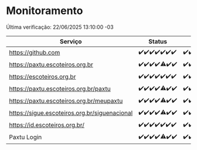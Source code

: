# Monitoramento

Última verificação: 22/06/2025 13:10:00 -03

|Serviço|Status|Últimas 24h|
|---|---|---|
|https://github.com|<span title="2025-06-15: OK=23">✔️</span><span title="2025-06-16: OK=23">✔️</span><span title="2025-06-17: OK=23">✔️</span><span title="2025-06-18: OK=23">✔️</span><span title="2025-06-19: OK=23">✔️</span><span title="2025-06-20: OK=23">✔️</span><span title="2025-06-21: OK=15">✔️</span>|<span title="21/06/2025 13:10:00 -03 : 200">✔️</span><span title="21/06/2025 14:07:00 -03 : 200">✔️</span><span title="21/06/2025 15:11:00 -03 : 200">✔️</span><span title="21/06/2025 16:06:00 -03 : 200">✔️</span><span title="21/06/2025 17:09:00 -03 : 200">✔️</span><span title="21/06/2025 18:07:00 -03 : 200">✔️</span><span title="21/06/2025 19:08:00 -03 : 200">✔️</span><span title="21/06/2025 20:09:00 -03 : 200">✔️</span><span title="21/06/2025 21:54:00 -03 : 200">✔️</span><span title="21/06/2025 23:49:00 -03 : 200">✔️</span><span title="22/06/2025 00:47:00 -03 : 200">✔️</span><span title="22/06/2025 01:21:00 -03 : 200">✔️</span><span title="22/06/2025 02:10:00 -03 : 200">✔️</span><span title="22/06/2025 03:13:00 -03 : 200">✔️</span><span title="22/06/2025 04:09:00 -03 : 200">✔️</span><span title="22/06/2025 05:11:00 -03 : 200">✔️</span><span title="22/06/2025 06:09:00 -03 : 200">✔️</span><span title="22/06/2025 07:09:00 -03 : 200">✔️</span><span title="22/06/2025 08:07:00 -03 : 200">✔️</span><span title="22/06/2025 09:16:00 -03 : 200">✔️</span><span title="22/06/2025 10:19:00 -03 : 200">✔️</span><span title="22/06/2025 11:08:00 -03 : 200">✔️</span><span title="22/06/2025 12:08:00 -03 : 200">✔️</span><span title="22/06/2025 13:10:00 -03 : 200">✔️</span>|
|https://paxtu.escoteiros.org.br|<span title="2025-06-15: OK=23">✔️</span><span title="2025-06-16: OK=23">✔️</span><span title="2025-06-17: OK=23">✔️</span><span title="2025-06-18: OK=23">✔️</span><span title="2025-06-19: OK=22, Falhas=1">⚠️</span><span title="2025-06-20: OK=23">✔️</span><span title="2025-06-21: OK=15">✔️</span>|<span title="21/06/2025 13:10:00 -03 : 200">✔️</span><span title="21/06/2025 14:07:00 -03 : 200">✔️</span><span title="21/06/2025 15:11:00 -03 : 200">✔️</span><span title="21/06/2025 16:06:00 -03 : 200">✔️</span><span title="21/06/2025 17:09:00 -03 : 200">✔️</span><span title="21/06/2025 18:07:00 -03 : 200">✔️</span><span title="21/06/2025 19:08:00 -03 : 200">✔️</span><span title="21/06/2025 20:09:00 -03 : 200">✔️</span><span title="21/06/2025 21:54:00 -03 : 200">✔️</span><span title="21/06/2025 23:49:00 -03 : 200">✔️</span><span title="22/06/2025 00:47:00 -03 : 200">✔️</span><span title="22/06/2025 01:21:00 -03 : 200">✔️</span><span title="22/06/2025 02:10:00 -03 : 200">✔️</span><span title="22/06/2025 03:13:00 -03 : 200">✔️</span><span title="22/06/2025 04:09:00 -03 : 200">✔️</span><span title="22/06/2025 05:11:00 -03 : 200">✔️</span><span title="22/06/2025 06:09:00 -03 : 200">✔️</span><span title="22/06/2025 07:09:00 -03 : 200">✔️</span><span title="22/06/2025 08:07:00 -03 : 200">✔️</span><span title="22/06/2025 09:16:00 -03 : 200">✔️</span><span title="22/06/2025 10:19:00 -03 : 200">✔️</span><span title="22/06/2025 11:08:00 -03 : 200">✔️</span><span title="22/06/2025 12:08:00 -03 : 200">✔️</span><span title="22/06/2025 13:10:00 -03 : 200">✔️</span>|
|https://escoteiros.org.br|<span title="2025-06-15: OK=23">✔️</span><span title="2025-06-16: OK=23">✔️</span><span title="2025-06-17: OK=23">✔️</span><span title="2025-06-18: OK=23">✔️</span><span title="2025-06-19: OK=23">✔️</span><span title="2025-06-20: OK=23">✔️</span><span title="2025-06-21: OK=15">✔️</span>|<span title="21/06/2025 13:10:00 -03 : 200">✔️</span><span title="21/06/2025 14:07:00 -03 : 200">✔️</span><span title="21/06/2025 15:11:00 -03 : 200">✔️</span><span title="21/06/2025 16:06:00 -03 : 200">✔️</span><span title="21/06/2025 17:09:00 -03 : 200">✔️</span><span title="21/06/2025 18:07:00 -03 : 200">✔️</span><span title="21/06/2025 19:08:00 -03 : 200">✔️</span><span title="21/06/2025 20:09:00 -03 : 200">✔️</span><span title="21/06/2025 21:54:00 -03 : 200">✔️</span><span title="21/06/2025 23:49:00 -03 : 200">✔️</span><span title="22/06/2025 00:47:00 -03 : 200">✔️</span><span title="22/06/2025 01:21:00 -03 : 200">✔️</span><span title="22/06/2025 02:10:00 -03 : 200">✔️</span><span title="22/06/2025 03:13:00 -03 : 200">✔️</span><span title="22/06/2025 04:09:00 -03 : 200">✔️</span><span title="22/06/2025 05:11:00 -03 : 200">✔️</span><span title="22/06/2025 06:09:00 -03 : 200">✔️</span><span title="22/06/2025 07:09:00 -03 : 200">✔️</span><span title="22/06/2025 08:07:00 -03 : 200">✔️</span><span title="22/06/2025 09:16:00 -03 : 200">✔️</span><span title="22/06/2025 10:19:00 -03 : 200">✔️</span><span title="22/06/2025 11:08:00 -03 : 200">✔️</span><span title="22/06/2025 12:08:00 -03 : 200">✔️</span><span title="22/06/2025 13:10:00 -03 : 200">✔️</span>|
|https://paxtu.escoteiros.org.br/paxtu|<span title="2025-06-15: OK=23">✔️</span><span title="2025-06-16: OK=23">✔️</span><span title="2025-06-17: OK=23">✔️</span><span title="2025-06-18: OK=23">✔️</span><span title="2025-06-19: OK=22, Falhas=1">⚠️</span><span title="2025-06-20: OK=23">✔️</span><span title="2025-06-21: OK=15">✔️</span>|<span title="21/06/2025 13:10:00 -03 : 200">✔️</span><span title="21/06/2025 14:07:00 -03 : 200">✔️</span><span title="21/06/2025 15:11:00 -03 : 200">✔️</span><span title="21/06/2025 16:06:00 -03 : 200">✔️</span><span title="21/06/2025 17:09:00 -03 : 200">✔️</span><span title="21/06/2025 18:07:00 -03 : 200">✔️</span><span title="21/06/2025 19:08:00 -03 : 200">✔️</span><span title="21/06/2025 20:09:00 -03 : 200">✔️</span><span title="21/06/2025 21:54:00 -03 : 200">✔️</span><span title="21/06/2025 23:49:00 -03 : 200">✔️</span><span title="22/06/2025 00:47:00 -03 : 200">✔️</span><span title="22/06/2025 01:21:00 -03 : 200">✔️</span><span title="22/06/2025 02:10:00 -03 : 200">✔️</span><span title="22/06/2025 03:13:00 -03 : 200">✔️</span><span title="22/06/2025 04:09:00 -03 : 200">✔️</span><span title="22/06/2025 05:11:00 -03 : 200">✔️</span><span title="22/06/2025 06:09:00 -03 : 200">✔️</span><span title="22/06/2025 07:09:00 -03 : 200">✔️</span><span title="22/06/2025 08:07:00 -03 : 200">✔️</span><span title="22/06/2025 09:16:00 -03 : 200">✔️</span><span title="22/06/2025 10:19:00 -03 : 200">✔️</span><span title="22/06/2025 11:08:00 -03 : 200">✔️</span><span title="22/06/2025 12:08:00 -03 : 200">✔️</span><span title="22/06/2025 13:10:00 -03 : 200">✔️</span>|
|https://paxtu.escoteiros.org.br/meupaxtu|<span title="2025-06-15: OK=23">✔️</span><span title="2025-06-16: OK=23">✔️</span><span title="2025-06-17: OK=23">✔️</span><span title="2025-06-18: OK=23">✔️</span><span title="2025-06-19: OK=22, Falhas=1">⚠️</span><span title="2025-06-20: OK=23">✔️</span><span title="2025-06-21: OK=15">✔️</span>|<span title="21/06/2025 13:10:00 -03 : 200">✔️</span><span title="21/06/2025 14:07:00 -03 : 200">✔️</span><span title="21/06/2025 15:11:00 -03 : 200">✔️</span><span title="21/06/2025 16:06:00 -03 : 200">✔️</span><span title="21/06/2025 17:09:00 -03 : 200">✔️</span><span title="21/06/2025 18:07:00 -03 : 200">✔️</span><span title="21/06/2025 19:08:00 -03 : 200">✔️</span><span title="21/06/2025 20:09:00 -03 : 200">✔️</span><span title="21/06/2025 21:54:00 -03 : 200">✔️</span><span title="21/06/2025 23:49:00 -03 : 200">✔️</span><span title="22/06/2025 00:47:00 -03 : 200">✔️</span><span title="22/06/2025 01:21:00 -03 : 200">✔️</span><span title="22/06/2025 02:10:00 -03 : 200">✔️</span><span title="22/06/2025 03:13:00 -03 : 200">✔️</span><span title="22/06/2025 04:09:00 -03 : 200">✔️</span><span title="22/06/2025 05:11:00 -03 : 200">✔️</span><span title="22/06/2025 06:09:00 -03 : 200">✔️</span><span title="22/06/2025 07:09:00 -03 : 200">✔️</span><span title="22/06/2025 08:07:00 -03 : 200">✔️</span><span title="22/06/2025 09:16:00 -03 : 200">✔️</span><span title="22/06/2025 10:19:00 -03 : 200">✔️</span><span title="22/06/2025 11:08:00 -03 : 200">✔️</span><span title="22/06/2025 12:08:00 -03 : 200">✔️</span><span title="22/06/2025 13:10:00 -03 : 200">✔️</span>|
|https://sigue.escoteiros.org.br/siguenacional|<span title="2025-06-15: OK=23">✔️</span><span title="2025-06-16: OK=23">✔️</span><span title="2025-06-17: OK=23">✔️</span><span title="2025-06-18: OK=23">✔️</span><span title="2025-06-19: OK=22, Falhas=1">⚠️</span><span title="2025-06-20: OK=23">✔️</span><span title="2025-06-21: OK=15">✔️</span>|<span title="21/06/2025 13:10:00 -03 : 200">✔️</span><span title="21/06/2025 14:07:00 -03 : 200">✔️</span><span title="21/06/2025 15:11:00 -03 : 200">✔️</span><span title="21/06/2025 16:06:00 -03 : 200">✔️</span><span title="21/06/2025 17:09:00 -03 : 200">✔️</span><span title="21/06/2025 18:07:00 -03 : 200">✔️</span><span title="21/06/2025 19:08:00 -03 : 200">✔️</span><span title="21/06/2025 20:09:00 -03 : 200">✔️</span><span title="21/06/2025 21:54:00 -03 : 200">✔️</span><span title="21/06/2025 23:49:00 -03 : 200">✔️</span><span title="22/06/2025 00:47:00 -03 : 200">✔️</span><span title="22/06/2025 01:21:00 -03 : 200">✔️</span><span title="22/06/2025 02:10:00 -03 : 200">✔️</span><span title="22/06/2025 03:13:00 -03 : 200">✔️</span><span title="22/06/2025 04:09:00 -03 : 200">✔️</span><span title="22/06/2025 05:11:00 -03 : 200">✔️</span><span title="22/06/2025 06:09:00 -03 : 200">✔️</span><span title="22/06/2025 07:09:00 -03 : 200">✔️</span><span title="22/06/2025 08:07:00 -03 : 200">✔️</span><span title="22/06/2025 09:16:00 -03 : 200">✔️</span><span title="22/06/2025 10:19:00 -03 : 200">✔️</span><span title="22/06/2025 11:08:00 -03 : 200">✔️</span><span title="22/06/2025 12:08:00 -03 : 200">✔️</span><span title="22/06/2025 13:10:00 -03 : 200">✔️</span>|
|https://id.escoteiros.org.br/|<span title="2025-06-15: OK=23">✔️</span><span title="2025-06-16: OK=23">✔️</span><span title="2025-06-17: OK=23">✔️</span><span title="2025-06-18: OK=23">✔️</span><span title="2025-06-19: OK=23">✔️</span><span title="2025-06-20: OK=23">✔️</span><span title="2025-06-21: OK=15">✔️</span>|<span title="21/06/2025 13:10:00 -03 : 200">✔️</span><span title="21/06/2025 14:07:00 -03 : 200">✔️</span><span title="21/06/2025 15:11:00 -03 : 200">✔️</span><span title="21/06/2025 16:06:00 -03 : 200">✔️</span><span title="21/06/2025 17:09:00 -03 : 200">✔️</span><span title="21/06/2025 18:07:00 -03 : 200">✔️</span><span title="21/06/2025 19:08:00 -03 : 200">✔️</span><span title="21/06/2025 20:09:00 -03 : 200">✔️</span><span title="21/06/2025 21:54:00 -03 : 200">✔️</span><span title="21/06/2025 23:49:00 -03 : 200">✔️</span><span title="22/06/2025 00:47:00 -03 : 200">✔️</span><span title="22/06/2025 01:21:00 -03 : 200">✔️</span><span title="22/06/2025 02:10:00 -03 : 200">✔️</span><span title="22/06/2025 03:13:00 -03 : 200">✔️</span><span title="22/06/2025 04:09:00 -03 : 200">✔️</span><span title="22/06/2025 05:11:00 -03 : 200">✔️</span><span title="22/06/2025 06:09:00 -03 : 200">✔️</span><span title="22/06/2025 07:09:00 -03 : 200">✔️</span><span title="22/06/2025 08:07:00 -03 : 200">✔️</span><span title="22/06/2025 09:16:00 -03 : 200">✔️</span><span title="22/06/2025 10:19:00 -03 : 200">✔️</span><span title="22/06/2025 11:08:00 -03 : 200">✔️</span><span title="22/06/2025 12:08:00 -03 : 200">✔️</span><span title="22/06/2025 13:10:00 -03 : 200">✔️</span>|
|Paxtu Login|<span title="2025-06-15: OK=23">✔️</span><span title="2025-06-16: OK=23">✔️</span><span title="2025-06-17: OK=23">✔️</span><span title="2025-06-18: OK=23">✔️</span><span title="2025-06-19: OK=22, Falhas=1">⚠️</span><span title="2025-06-20: OK=23">✔️</span><span title="2025-06-21: OK=15">✔️</span>|<span title="21/06/2025 13:10:00 -03 : 200">✔️</span><span title="21/06/2025 14:07:00 -03 : 200">✔️</span><span title="21/06/2025 15:11:00 -03 : 200">✔️</span><span title="21/06/2025 16:06:00 -03 : 200">✔️</span><span title="21/06/2025 17:09:00 -03 : 200">✔️</span><span title="21/06/2025 18:07:00 -03 : 200">✔️</span><span title="21/06/2025 19:08:00 -03 : 200">✔️</span><span title="21/06/2025 20:09:00 -03 : 200">✔️</span><span title="21/06/2025 21:54:00 -03 : 200">✔️</span><span title="21/06/2025 23:49:00 -03 : 200">✔️</span><span title="22/06/2025 00:47:00 -03 : 200">✔️</span><span title="22/06/2025 01:21:00 -03 : 200">✔️</span><span title="22/06/2025 02:10:00 -03 : 200">✔️</span><span title="22/06/2025 03:13:00 -03 : 200">✔️</span><span title="22/06/2025 04:09:00 -03 : 200">✔️</span><span title="22/06/2025 05:12:00 -03 : 200">✔️</span><span title="22/06/2025 06:09:00 -03 : 200">✔️</span><span title="22/06/2025 07:09:00 -03 : 200">✔️</span><span title="22/06/2025 08:07:00 -03 : 200">✔️</span><span title="22/06/2025 09:16:00 -03 : 200">✔️</span><span title="22/06/2025 10:19:00 -03 : 200">✔️</span><span title="22/06/2025 11:08:00 -03 : 200">✔️</span><span title="22/06/2025 12:08:00 -03 : 200">✔️</span><span title="22/06/2025 13:10:00 -03 : 200">✔️</span>|
